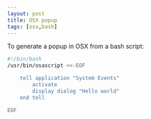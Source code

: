 ```yaml
---
layout: post
title: OSX popup
tags: [osx,bash]
---
```


To generate a popup in OSX from a bash script:

```bash
#!/bin/bash
/usr/bin/osascript <<-EOF

    tell application "System Events"
        activate
        display dialog "Hello world"
    end tell

EOF
```
